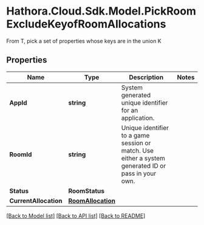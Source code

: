 # Hathora.Cloud.Sdk.Model.PickRoomExcludeKeyofRoomAllocations
From T, pick a set of properties whose keys are in the union K

## Properties

Name | Type | Description | Notes
------------ | ------------- | ------------- | -------------
**AppId** | **string** | System generated unique identifier for an application. | 
**RoomId** | **string** | Unique identifier to a game session or match. Use either a system generated ID or pass in your own. | 
**Status** | **RoomStatus** |  | 
**CurrentAllocation** | [**RoomAllocation**](RoomAllocation.md) |  | 

[[Back to Model list]](../README.md#documentation-for-models) [[Back to API list]](../README.md#documentation-for-api-endpoints) [[Back to README]](../README.md)

